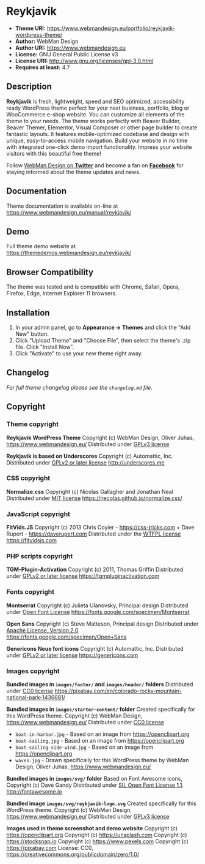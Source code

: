 # Reykjavik

* **Theme URI:**          https://www.webmandesign.eu/portfolio/reykjavik-wordpress-theme/
* **Author:**             WebMan Design
* **Author URI:**         https://www.webmandesign.eu
* **License:**            GNU General Public License v3
* **License URI:**        http://www.gnu.org/licenses/gpl-3.0.html
* **Requires at least:**  4.7


## Description

**Reykjavik** is fresh, lightweight, speed and SEO optimized, accessibility ready WordPress theme perfect for your next business, portfolio, blog or WooCommerce e-shop website. You can customize all elements of the theme to your needs. The theme works perfectly with Beaver Builder, Beaver Themer, Elementor, Visual Composer or other page builder to create fantastic layouts. It features mobile-optimized codebase and design with unique, easy-to-access mobile navigation. Build your website in no time with integrated one-click demo import functionality. Impress your website visitors with this beautiful free theme!

Follow [WebMan Design on **Twitter**](https://twitter.com/webmandesigneu) and become a fan on [**Facebook**](https://www.facebook.com/webmandesigneu) for staying informed about the theme updates and news.


## Documentation

Theme documentation is available on-line at https://www.webmandesign.eu/manual/reykjavik/


## Demo

Full theme demo website at https://themedemos.webmandesign.eu/reykjavik/


## Browser Compatibility

The theme was tested and is compatible with Chrome, Safari, Opera, Firefox, Edge, Internet Explorer 11 browsers.


## Installation

1. In your admin panel, go to **Appearance &rarr; Themes** and click the "Add New" button.
2. Click "Upload Theme" and "Choose File", then select the theme's .zip file. Click "Install Now".
3. Click "Activate" to use your new theme right away.


## Changelog

*For full theme changelog please see the `changelog.md` file.*


## Copyright

### Theme copyright

**Reykjavik WordPress Theme**
Copyright (c) WebMan Design, Oliver Juhas, https://www.webmandesign.eu/
Distributed under [GPLv3 license](https://www.gnu.org/licenses/gpl-3.0.html)

**Reykjavik is based on Underscores**
Copyright (c) Automattic, Inc.
Distributed under [GPLv2 or later license](https://www.gnu.org/licenses/gpl-2.0.html)
http://underscores.me

### CSS copyright

**Normalize.css**
Copyright (c) Nicolas Gallagher and Jonathan Neal
Distributed under [MIT license](https://opensource.org/licenses/MIT)
https://necolas.github.io/normalize.css/

### JavaScript copyright

**FitVids.JS**
Copyright (c) 2013 Chris Coyier - https://css-tricks.com + Dave Rupert - https://daverupert.com
Distributed under the [WTFPL license](https://sam.zoy.org/wtfpl/)
https://fitvidsjs.com

### PHP scripts copyright

**TGM-Plugin-Activation**
Copyright (c) 2011, Thomas Griffin
Distributed under [GPLv2 or later license](https://www.gnu.org/licenses/gpl-2.0.html)
https://tgmpluginactivation.com

### Fonts copyright

**Montserrat**
Copyright (c) Julieta Ulanovsky, Principal design
Distributed under [Open Font License](http://scripts.sil.org/cms/scripts/page.php?site_id=nrsi&id=OFL_web)
https://fonts.google.com/specimen/Montserrat

**Open Sans**
Copyright (c) Steve Matteson, Principal design
Distributed under [Apache License, Version 2.0](http://www.apache.org/licenses/LICENSE-2.0)
https://fonts.google.com/specimen/Open+Sans

**Genericons Neue font icons**
Copyright (c) Automattic, Inc.
Distributed under [GPLv2 or later license](https://www.gnu.org/licenses/gpl-2.0.html)
https://genericons.com

### Images copyright

**Bundled images in `images/footer/` and `images/header/` folders**
Distributed under [CC0 license](https://creativecommons.org/publicdomain/zero/1.0/)
https://pixabay.com/en/colorado-rocky-mountain-national-park-1436681/

**Bundled images in `images/starter-content/` folder**
Created specifically for this WordPress theme.
Copyright (c) WebMan Design, https://www.webmandesign.eu/
Distributed under [CC0 license](https://creativecommons.org/publicdomain/zero/1.0/)
* `boat-in-harbor.jpg` - Based on an image from https://openclipart.org
* `boat-sailing.jpg` - Based on an image from https://openclipart.org
* `boat-sailing-side-wind.jpg` - Based on an image from https://openclipart.org
* `waves.jpg` - Drawn specifically for this WordPress theme by WebMan Design, Oliver Juhas, https://www.webmandesign.eu/

**Bundled images in `images/svg/` folder**
Based on Font Awesome icons, Copyright (c) Dave Gandy
Distributed under [SIL Open Font License 1.1](http://scripts.sil.org/OFL).
http://fontawesome.io

**Bundled image `images/svg/reykjavik-logo.svg`**
Created specifically for this WordPress theme.
Copyright (c) WebMan Design, https://www.webmandesign.eu/
Distributed under [GPLv3 license](https://www.gnu.org/licenses/gpl-3.0.html)

**Images used in theme screenshot and demo website**
Copyright (c) https://openclipart.org
Copyright (c) https://unsplash.com
Copyright (c) https://stocksnap.io
Copyright (c) https://www.pexels.com
Copyright (c) https://pixabay.com
License: CC0, https://creativecommons.org/publicdomain/zero/1.0/
